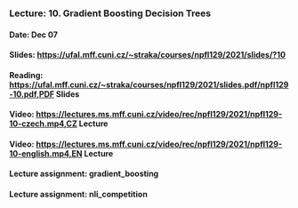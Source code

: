 ### Lecture: 10. Gradient Boosting Decision Trees
#### Date: Dec 07
#### Slides: https://ufal.mff.cuni.cz/~straka/courses/npfl129/2021/slides/?10
#### Reading: https://ufal.mff.cuni.cz/~straka/courses/npfl129/2021/slides.pdf/npfl129-10.pdf,PDF Slides
#### Video: https://lectures.ms.mff.cuni.cz/video/rec/npfl129/2021/npfl129-10-czech.mp4,CZ Lecture
#### Video: https://lectures.ms.mff.cuni.cz/video/rec/npfl129/2021/npfl129-10-english.mp4,EN Lecture
#### Lecture assignment: gradient_boosting
#### Lecture assignment: nli_competition
